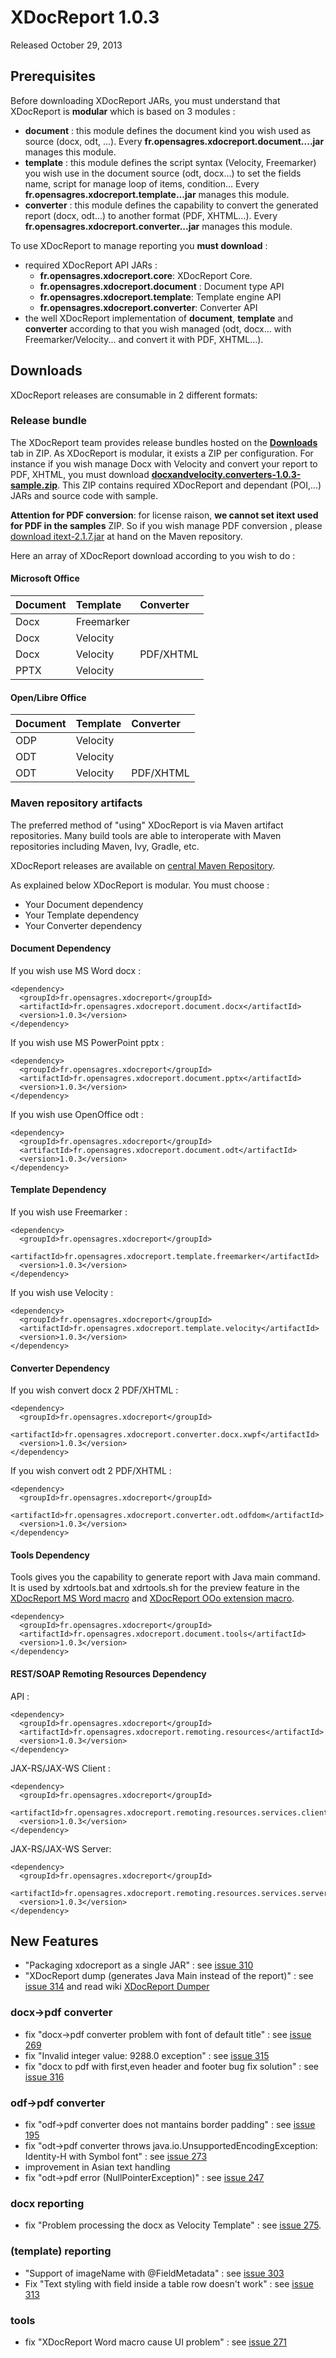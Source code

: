 # XDocReport 1.0.3 #

Released October 29, 2013

## Prerequisites ##

Before downloading XDocReport JARs, you must understand that XDocReport is **modular** which is based on 3 modules :

  * **document** : this module defines the document kind you wish used as source (docx, odt, ...). Every **fr.opensagres.xdocreport.document....jar** manages this module.
  * **template** : this module defines the script syntax (Velocity, Freemarker) you wish use in the document source (odt, docx...) to set the fields name, script for manage loop of items, condition... Every **fr.opensagres.xdocreport.template...jar** manages this module.
  * **converter** : this module defines the capability to convert the generated report (docx, odt...) to another format (PDF, XHTML...). Every **fr.opensagres.xdocreport.converter...jar** manages this module.

To use XDocReport to manage reporting you **must download** :

  * required XDocReport API JARs :
    * **fr.opensagres.xdocreport.core**: XDocReport Core.
    * **fr.opensagres.xdocreport.document** : Document type API
    * **fr.opensagres.xdocreport.template**: Template engine API
    * **fr.opensagres.xdocreport.converter**: Converter API
  * the well XDocReport implementation of **document**, **template** and **converter** according to that you wish managed (odt, docx... with Freemarker/Velocity... and convert it with PDF, XHTML...).

## Downloads ##

XDocReport releases are consumable in 2 different formats:

### Release bundle ###

The XDocReport team provides release bundles hosted on the **[Downloads](http://code.google.com/p/xdocreport/downloads/list)** tab in ZIP. As XDocReport is modular, it exists a ZIP per configuration. For instance if you wish manage Docx with Velocity and convert your report to PDF, XHTML, you must download **[docxandvelocity.converters-1.0.3-sample.zip](http://code.google.com/p/xdocreport/downloads/list)**. This ZIP contains required XDocReport and dependant (POI,...) JARs and source code with sample.

**Attention for PDF conversion**: for license raison, **we cannot set itext used for PDF in the samples** ZIP. So if you wish manage PDF conversion , please [download itext-2.1.7.jar](http://search.maven.org/#artifactdetails|com.lowagie|itext|2.1.7|jar) at hand on the Maven repository.

Here an array of XDocReport download according to you wish to do :

#### Microsoft Office ####

| **Document** | **Template** | **Converter** |
|:-------------|:-------------|:--------------|
| Docx         | Freemarker   |     | **[docxandfreemarker-1.0.3-sample.zip](http://code.google.com/p/xdocreport/downloads/list)** |
| Docx         | Velocity     |       | **[docxandvelocity-1.0.3-sample.zip](http://code.google.com/p/xdocreport/downloads/list)** |
| Docx         | Velocity     |     PDF/XHTML      | **[docxandvelocity.converters-1.0.3-sample.zip](http://code.google.com/p/xdocreport/downloads/list)** |
| PPTX         | Velocity     |               | **[pptxandvelocity-1.0.3-sample.zip](http://code.google.com/p/xdocreport/downloads/list)** |

#### Open/Libre Office ####

| **Document** | **Template** | **Converter** |
|:-------------|:-------------|:--------------|
| ODP          | Velocity     |      | **[odpandvelocity-1.0.3-sample.zip](http://code.google.com/p/xdocreport/downloads/list)** |
| ODT          | Velocity     |      | **[odtandvelocity-1.0.3-sample.zip](http://code.google.com/p/xdocreport/downloads/list)** |
| ODT          | Velocity     |     PDF/XHTML      | **[odtandvelocity.converters-1.0.3-sample.zip](http://code.google.com/p/xdocreport/downloads/list)** |

### Maven repository artifacts ###

The preferred method of "using" XDocReport is via Maven artifact repositories. Many build tools are able to interoperate with Maven repositories including Maven, Ivy, Gradle, etc.

XDocReport releases are available on [central Maven Repository](http://search.maven.org/#search|ga|1|xdocreport).

As explained below XDocReport is modular. You must choose :

  * Your Document dependency
  * Your Template dependency
  * Your Converter dependency

#### Document Dependency ####

If you wish use MS Word docx :

```
<dependency>
  <groupId>fr.opensagres.xdocreport</groupId>
  <artifactId>fr.opensagres.xdocreport.document.docx</artifactId>
  <version>1.0.3</version>
</dependency>
```


If you wish use MS PowerPoint pptx :

```
<dependency>
  <groupId>fr.opensagres.xdocreport</groupId>
  <artifactId>fr.opensagres.xdocreport.document.pptx</artifactId>
  <version>1.0.3</version>
</dependency>
```

If you wish use OpenOffice odt :

```
<dependency>
  <groupId>fr.opensagres.xdocreport</groupId>
  <artifactId>fr.opensagres.xdocreport.document.odt</artifactId>
  <version>1.0.3</version>
</dependency>
```

#### Template Dependency ####

If you wish use Freemarker :

```
<dependency>
  <groupId>fr.opensagres.xdocreport</groupId>
  <artifactId>fr.opensagres.xdocreport.template.freemarker</artifactId>
  <version>1.0.3</version>
</dependency>
```

If you wish use Velocity :

```
<dependency>
  <groupId>fr.opensagres.xdocreport</groupId>
  <artifactId>fr.opensagres.xdocreport.template.velocity</artifactId>
  <version>1.0.3</version>
</dependency>
```

#### Converter Dependency ####

If you wish convert docx 2 PDF/XHTML :

```
<dependency>
  <groupId>fr.opensagres.xdocreport</groupId>
  <artifactId>fr.opensagres.xdocreport.converter.docx.xwpf</artifactId>
  <version>1.0.3</version>
</dependency>
```

If you wish convert odt 2 PDF/XHTML  :

```
<dependency>
  <groupId>fr.opensagres.xdocreport</groupId>
  <artifactId>fr.opensagres.xdocreport.converter.odt.odfdom</artifactId>
  <version>1.0.3</version>
</dependency>
```

#### Tools Dependency ####

Tools gives you the capability to generate report with Java main command. It is used by xdrtools.bat and xdrtools.sh for the preview feature in the [XDocReport MS Word macro](http://code.google.com/p/xdocreport/wiki/DocxReportingQuickStart) and [XDocReport OOo extension macro](http://code.google.com/p/xdocreport/wiki/ODTReportingQuickStart).

```
<dependency>
  <groupId>fr.opensagres.xdocreport</groupId>
  <artifactId>fr.opensagres.xdocreport.document.tools</artifactId>
  <version>1.0.3</version>
</dependency>
```

#### REST/SOAP Remoting Resources Dependency ####

API :

```
<dependency>
  <groupId>fr.opensagres.xdocreport</groupId>
  <artifactId>fr.opensagres.xdocreport.remoting.resources</artifactId>
  <version>1.0.3</version>
</dependency>
```

JAX-RS/JAX-WS Client :

```
<dependency>
  <groupId>fr.opensagres.xdocreport</groupId>
  <artifactId>fr.opensagres.xdocreport.remoting.resources.services.client</artifactId>
  <version>1.0.3</version>
</dependency>
```

JAX-RS/JAX-WS Server:

```
<dependency>
  <groupId>fr.opensagres.xdocreport</groupId>
  <artifactId>fr.opensagres.xdocreport.remoting.resources.services.server</artifactId>
  <version>1.0.3</version>
</dependency>
```

## New Features ##

  * "Packaging xdocreport as a single JAR" : see [issue 310](http://code.google.com/p/xdocreport/issues/detail?id=310)
  * "XDocReport dump (generates Java Main instead of the report)" : see [issue 314](http://code.google.com/p/xdocreport/issues/detail?id=314) and read wiki [XDocReport Dumper](https://code.google.com/p/xdocreport/wiki/XDocReportDumper)

### docx->pdf converter ###

  * fix "docx->pdf converter problem with font of default title" : see [issue 269](http://code.google.com/p/xdocreport/issues/detail?id=269)
  * fix "Invalid integer value: 9288.0 exception" : see [issue 315](http://code.google.com/p/xdocreport/issues/detail?id=315)
  * fix "docx to pdf with first,even header and footer bug fix solution" : see [issue 316](http://code.google.com/p/xdocreport/issues/detail?id=316)

### odf->pdf converter ###

  * fix "odf->pdf converter does not mantains border padding" : see [issue 195](http://code.google.com/p/xdocreport/issues/detail?id=195)
  * fix "odt->pdf converter throws java.io.UnsupportedEncodingException: Identity-H with Symbol font" : see [issue 273](http://code.google.com/p/xdocreport/issues/detail?id=273)
  * improvement in Asian text handling
  * fix "odt->pdf error (NullPointerException)" : see [issue 247](http://code.google.com/p/xdocreport/issues/detail?id=247)

### docx reporting ###

  * fix "Problem processing the docx as Velocity Template" : see [issue 275](https://code.google.com/p/xdocreport/issues/detail?id=275).

### (template) reporting ###

  * "Support of imageName with @FieldMetadata" : see [issue 303](https://code.google.com/p/xdocreport/issues/detail?id=303)
  * Fix "Text styling with field inside a table row doesn't work" : see [issue 313](https://code.google.com/p/xdocreport/issues/detail?id=313)

### tools ###

  * fix "XDocReport Word macro cause UI problem" : see [issue 271](http://code.google.com/p/xdocreport/issues/detail?id=271)